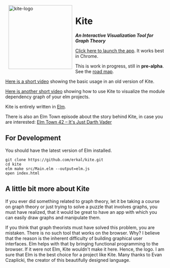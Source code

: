 <img width="200" alt="kite-logo" src="https://cloud.githubusercontent.com/assets/2286325/24246365/471df478-0fc7-11e7-845e-0719dcc9adef.png" align="left" hspace="10" vspace="6">

# Kite

***An Interactive Visualization Tool for Graph Theory***

[Click here to launch the app](https://erkal.github.io/kite/).
It works best in Chrome.

This is work in progress, still in **pre-alpha**.
See the [road map](https://github.com/erkal/kite/projects/1).

[Here is a short video](https://youtu.be/LeTDfFwZv3s) showing the basic usage in an old version of Kite.

[Here is another short video](https://youtu.be/b4sfzHJeHsI) showing how to use Kite to visualize the module dependency graph of your elm projects.

Kite is entirely written in [Elm](http://elm-lang.org/).

There is also an Elm Town episode about the story behind Kite, in case you are interested: [Elm Town 42 – It's Just Darth Vader](https://elmtown.simplecast.fm/its-just-darth-vader)

## For Development

You should have the latest version of Elm installed.

```shell
git clone https://github.com/erkal/kite.git
cd kite
elm make src/Main.elm --output=elm.js
open index.html
```

## A little bit more about Kite

If you ever did something related to graph theory, let it be taking a course on graph theory or just trying to solve a puzzle that involves graphs, you must have realized, that it would be great to have an app with which you can easily draw graphs and manipulate them.

If you think that graph theorists must have solved this problem, you are mistaken. There is no such tool that works on the browser. Why? I believe that the reason is the inherent difficulty of building graphical user interfaces. Elm helps with that by bringing functional programming to the browser. If it were not Elm, Kite wouldn't make it here. Hence, the logo. I am sure that Elm is the best choice for a project like Kite. Many thanks to Evan Czaplicki, the creator of this beautifully designed language.



